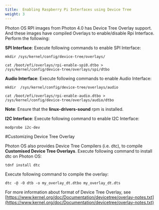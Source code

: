 ```yaml
---
title:  Enabling Raspberry Pi Interfaces using Device Tree
weight: 3
---
```


Photon OS RPI images from Photon 4.0 has Device Tree Overlay support. And these images have compiled Overlays to enable/disable Rpi Interface. Perform the following:

**SPI Interface**:
Execute following commands to enable SPI Interface:


    mkdir /sys/kernel/config/device-tree/overlays/

    cat /boot/efi/overlays/rpi-enable-spi0.dtbo > /sys/kernel/config/device-tree/overlays/spi/dtbo


**Audio Interface**:
Execute following commands to enable Audio Interface:

    mkdir  /sys/kernel/config/device-tree/overlays/audio

    cat /boot/efi/overlays/rpi-enable-audio.dtbo >  /sys/kernel/config/device-tree/overlays/audio/dtbo

**Note**: Ensure that the **linux-drivers-sound** rpm is installed.

**I2C Interface**:
Execute following command to enable I2C Interface:

```
modprobe i2c-dev
```

#Customizing Device Tree Overlay

Photon OS also provides Device Tree Compilers (i.e. dtc), to compile **Customised Device Tree Overlays**. Execute following command to install dtc on Photon OS:

```
tdnf install dtc
```
Execute following command to compile the overlay: 

```
dtc -@ -O dtb -o my_overlay_dt.dtbo my_overlay_dt.dts
```

For more information about format of Device Tree Overlay, see 
[https://www.kernel.org/doc/Documentation/devicetree/overlay-notes.txt](https://www.kernel.org/doc/Documentation/devicetree/overlay-notes.txt)


